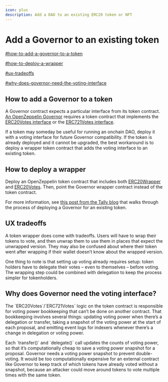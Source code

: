 ```yaml
---
icon: plus
description: Add a DAO to an existing ERC20 token or NFT
---
```


# Add a Governor to an existing token

[#how-to-add-a-governor-to-a-token](add-a-dao-to-an-existing-token.md#how-to-add-a-governor-to-a-token "mention")

[#how-to-deploy-a-wrapper](add-a-dao-to-an-existing-token.md#how-to-deploy-a-wrapper "mention")

[#ux-tradeoffs](add-a-dao-to-an-existing-token.md#ux-tradeoffs "mention")

[#why-does-governor-need-the-voting-interface](add-a-dao-to-an-existing-token.md#why-does-governor-need-the-voting-interface "mention")

## **How to add a Governor to a token**

A Governor contract expects a particular interface from its token contract.  [An OpenZeppelin Governor](https://docs.openzeppelin.com/contracts/4.x/api/governance) requires a token contract that implements the [ERC20Votes interface](https://docs.openzeppelin.com/contracts/4.x/api/token/erc20#ERC20Votes) or the [ERC721Votes interface](https://docs.openzeppelin.com/contracts/4.x/api/token/erc721#ERC721Votes).&#x20;

If a token may someday be useful for running an onchain DAO, deploy it with a voting interface for future Governor compatibility. If the token is already deployed and it cannot be upgraded, the best workaround is to deploy a wrapper token contract that adds the voting interface to an existing token.

## **How to deploy a wrapper**

Deploy an OpenZeppelin token contract that includes both [ERC20Wrapper](https://docs.openzeppelin.com/contracts/4.x/api/token/erc20#ERC20Wrapper) and [ERC20Votes](https://docs.openzeppelin.com/contracts/4.x/api/token/erc20#ERC20Votes). Then, point the Governor wrapper contract instead of the token contract.

For more information, see [this post from the Tally blog](https://blog.tally.xyz/how-to-add-dao-governance-to-existing-token-contracts-397855f081ac) that walks through the process of deploying a Governor for an existing token.

## **UX tradeoffs**

A token wrapper does come with tradeoffs.  Users will have to wrap their tokens to vote, and then unwrap them to use them in places that expect the unwrapped version. They may also be confused about where their token went after wrapping if their wallet doesn’t know about the wrapped version.

One thing to note is that setting up voting already requires setup: token holders have to delegate their votes – even to themselves – before voting. The wrapping step could be combined with delegation to keep the process simpler for tokenholders.

## **Why does Governor need the voting interface?**

The \`ERC20Votes\`/\`ERC721Votes\` logic on the token contract is responsible for voting power bookkeeping that can’t be done on another contract. That bookkeeping involves several things: updating voting power when there’s a delegation or transfer, taking a snapshot of the voting power at the start of each proposal, and emitting event logs for indexers whenever there’s a change in delegation or voting power.&#x20;

Each \`transfer()\` and \`delegate()\` call updates the counts of voting power, so that it’s computationally cheap to save a voting power snapshot for a proposal. Governor needs a voting power snapshot to prevent double-voting. It would be too computationally expensive for an external contract like Governor to keep track of which tokens have already voted without a snapshot, because an attacker could move around tokens to vote multiple times with the same token.
